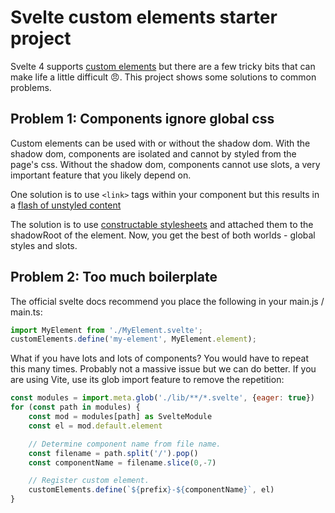 # Svelte custom elements starter project
Svelte 4 supports [custom elements](https://svelte.dev/docs/custom-elements-api) but there are a few tricky bits that can make life a little difficult 😠. This project shows some solutions to common problems.

## Problem 1: Components ignore global css
Custom elements can be used with or without the shadow dom. With the shadow dom, components are isolated and cannot by styled from the page's css. Without the shadow dom, components cannot use slots, a very important feature that you likely depend on.

One solution is to use `<link>` tags within your component but this results in a [flash of unstyled content](https://dev.to/emileperron/web-components-in-2021-the-good-the-bad-and-the-ugly-3kg)

The solution is to use [constructable stylesheets](https://web.dev/constructable-stylesheets/) and attached them to the shadowRoot of the element. Now, you get the best of both worlds - global styles and slots.

## Problem 2: Too much boilerplate 
The official svelte docs recommend you place the following in your main.js / main.ts:
```js
import MyElement from './MyElement.svelte';
customElements.define('my-element', MyElement.element);
```

What if you have lots and lots of components? You would have to repeat this many times. Probably not a massive issue but we can do better. If you are using Vite, use its glob import feature to remove the repetition:
```js
const modules = import.meta.glob('./lib/**/*.svelte', {eager: true})
for (const path in modules) {
    const mod = modules[path] as SvelteModule
    const el = mod.default.element

    // Determine component name from file name.
    const filename = path.split('/').pop()
    const componentName = filename.slice(0,-7)

    // Register custom element.
    customElements.define(`${prefix}-${componentName}`, el)
}
```
